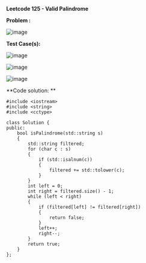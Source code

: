**Leetcode 125 - Valid Palindrome**

**Problem :**


![image](https://github.com/user-attachments/assets/e2dfb445-d8f0-44b8-8c27-3358d829174f)


**Test Case(s):**


![image](https://github.com/user-attachments/assets/d06618a6-07e4-4041-99ab-470eeeec9dd6)

![image](https://github.com/user-attachments/assets/30939f3b-d353-4a02-8c0b-2f2ec026cf54)

![image](https://github.com/user-attachments/assets/756266cb-ae44-47cb-aff8-47e7c07a1ec5)



**Code solution: **


```
#include <iostream>
#include <string>
#include <cctype>

class Solution {
public:
    bool isPalindrome(std::string s)
    {
        std::string filtered;
        for (char c : s)
        {
            if (std::isalnum(c))
            {
                filtered += std::tolower(c);
            }
        }
        int left = 0;
        int right = filtered.size() - 1;
        while (left < right)
        {
            if (filtered[left] != filtered[right])
            {
                return false;
            }
            left++;
            right--;
        }
        return true;
    }
};
```


